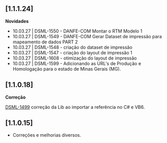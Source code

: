 ﻿## [1.1.1.24]

**Novidades**

* 10.03.27 | DSML-1550 - DANFE-COM Montar o RTM Modelo 1
* 10.03.27 | DSML-1549 - DANFE-COM Gerar Dataset de impressão para mapeamento de dados PART 2
* 10.03.27 | DSML-1548 - criação do dataset de impressão
* 10.03.27 | DSML-1547 - criação do layout de impressão 1
* 10.03.27 | DSML-1608 - otimização do layout de impressão
* 10.03.27 | DSML-1599 - Adicionando as URL's de Produção e Homologação para o estado de Minas Gerais (MG).

## [1.1.0.18]


**Correção**

[DSML-1499](https://tecnospeed.atlassian.net/browse/DSML-1499) correção da Lib ao importar a referência no C# e VB6.

## [1.1.0.15]

* Corre&ccedil;&otilde;es e melhorias diversos.





